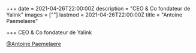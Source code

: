 +++
date = 2021-04-26T22:00:00Z
description = "CEO & Co fondateur de Yalink"
images = [""]
lastmod = 2021-04-26T22:00:00Z
title = "Antoine Paemelaere"

+++
CEO & Co fondateur de Yalink

[@Antoine Paemelaere](https://www.linkedin.com/in/antoine-paemelaere/)